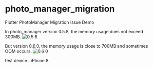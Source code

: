 # photo_manager_migration
Flutter PhotoManager Migration Issue Demo

In photo_manager version 0.5.8, the memory usage does not exceed 300MB.
![0.5 8](https://user-images.githubusercontent.com/26322627/116773846-30c40800-aa93-11eb-89df-c1c74e6eb325.png)

But version 0.6.0, the memory usage is close to 700MB and sometimes OOM occurs.
![0.6 0](https://user-images.githubusercontent.com/26322627/116773848-33266200-aa93-11eb-9ab6-c6369f0fdefc.png)

test device : iPhone 8
